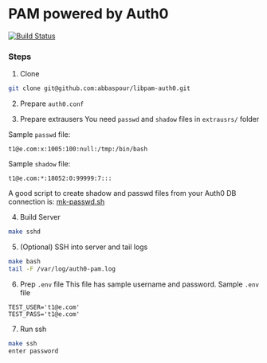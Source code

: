 # PAM powered by Auth0
[![Build Status](https://travis-ci.org/abbaspour/libpam-auth0.svg?branch=master)](https://travis-ci.org/abbaspour/libpam-auth0)

### Steps

1. Clone
```bash
git clone git@github.com:abbaspour/libpam-auth0.git
```

2. Prepare `auth0.conf`

3. Prepare extrausers
You need `passwd` and `shadow` files in `extrausrs/` folder

Sample `passwd` file:

```text
t1@e.com:x:1005:100:null:/tmp:/bin/bash
```

Sample `shadow` file:
```text
t1@e.com:*:18052:0:99999:7:::
```

A good script to create shadow and passwd files from your Auth0 DB connection is: [mk-passwd.sh](https://raw.githubusercontent.com/abbaspour/auth0-bash/master/nss/mk-passwd.sh)

4. Build Server
```bash
make sshd
```

5. (Optional) SSH into server and tail logs
```bash
make bash
tail -F /var/log/auth0-pam.log
```

6. Prep `.env` file
This file has sample username and password. Sample `.env` file

```text
TEST_USER='t1@e.com'
TEST_PASS='t1@e.com'
```

7. Run ssh
```bash
make ssh
enter password 
```
